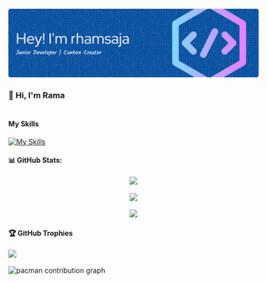 ![Rhamasaja](img/github-header-banner.png)


<!--
**RHAMASAJA86/RHAMASAJA86** is a ✨ _special_ ✨ repository because its `README.md` (this file) appears on your GitHub profile.

Here are some ideas to get you started:

- 🔭 I’m currently working on ...
- 🌱 I’m currently learning ...
- 👯 I’m looking to collaborate on ...
- 🤔 I’m looking for help with ...
- 💬 Ask me about ...
- 📫 How to reach me: ...
- 😄 Pronouns: ...
- ⚡ Fun fact: ...
-->

### 👋 Hi, I'm Rama
#
#### My Skills
[![My Skills](https://skillicons.dev/icons?i=html,css,js,java,mysql,figma&theme=light)](https://skillicons.dev)


#### 📊 GitHub Stats:

<div align="center">

![](https://github-readme-stats.vercel.app/api?username=Rhamasaja86&theme=transparent&hide_border=false&include_all_commits=false&count_private=false)<br/>

![](https://nirzak-streak-stats.vercel.app/?user=Rhamasaja86&theme=transparent&hide_border=false)<br/>

![](https://github-readme-stats.vercel.app/api/top-langs/?username=Rhamasaja86&theme=transparent&hide_border=false&include_all_commits=false&count_private=false&layout=compact)

</div>


#### 🏆 GitHub Trophies
![](https://github-profile-trophy.vercel.app/?username=Rhamasaja86&theme=radical&no-frame=false&no-bg=true&margin-w=4)

<picture>
  <source media="(prefers-color-scheme: dark)" srcset="https://raw.githubusercontent.com/[Rhamasaja86]/[Rhamasaja86]/output/pacman-contribution-graph-dark.svg">
  <source media="(prefers-color-scheme: light)" srcset="https://raw.githubusercontent.com/[Rhamasaja86]/[Rhamasaja86]/output/pacman-contribution-graph.svg">
  <img alt="pacman contribution graph" src="https://raw.githubusercontent.com/[Rhamasaja86]/[Rhamasaja86]/output/pacman-contribution-graph.svg">
</picture>